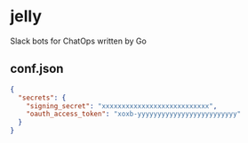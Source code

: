 # jelly
Slack bots for ChatOps written by Go

## conf.json
```conf.json
{
  "secrets": {
    "signing_secret": "xxxxxxxxxxxxxxxxxxxxxxxxxxx",
    "oauth_access_token": "xoxb-yyyyyyyyyyyyyyyyyyyyyyyyy"
  }
}
```

